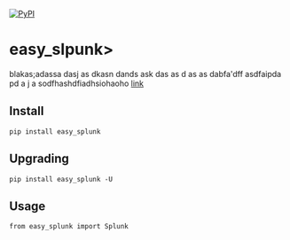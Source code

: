 [![PyPI](https://img.shields.io/pypi/v/easy_splunk.svg)](https://pypi.python.org/pypi/easy_splunk)

easy_slpunk>
===========

blakas;adassa dasj as dkasn dands ask das as d
as as dabfa'dff
asdfaipda
pd a j a  sodfhashdfiadhsiohaoho
[link](https://www.google.com)


Install
-------

```
pip install easy_splunk
```


Upgrading
---------

```
pip install easy_splunk -U
```


Usage
-----

```
from easy_splunk import Splunk
```